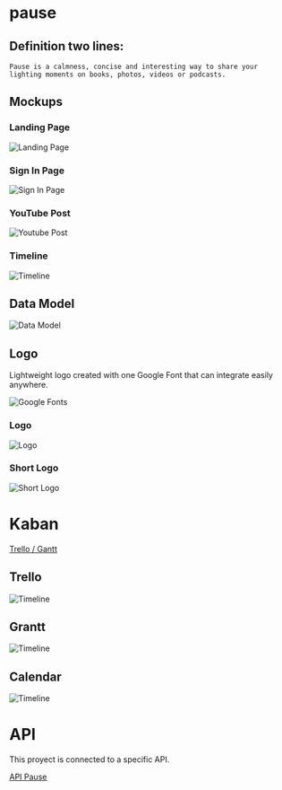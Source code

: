 # pause

## Definition two lines:

    Pause is a calmness, concise and interesting way to share your
    lighting moments on books, photos, videos or podcasts. 


## Mockups

### Landing Page

![Landing Page](./DocSrc/landingPage.png)

### Sign In Page

![Sign In Page](./DocSrc/signinPage.png)
### YouTube Post

![Youtube Post](./DocSrc/youtubePost.png)

### Timeline

![Timeline](./DocSrc/audioBlogPost.png)


## Data Model


![Data Model](./DocSrc/dataModel.png)


## Logo

 Lightweight logo created with one Google Font that can integrate easily anywhere.

![Google Fonts](./DocSrc/logos/pauseLogo.png)

### Logo

![Logo](./DocSrc/logos/pause.png)

### Short Logo

![Short Logo](./DocSrc/logos/shortlogo.png)


# Kaban

[Trello / Gantt ](https://trello.com/b/sQLDfwlX)


## Trello
![Timeline](./DocSrc/trello.png)

## Grantt

![Timeline](./DocSrc/grantt.png)


## Calendar

![Timeline](./DocSrc/calendar.png)


# API

This proyect is connected to a specific API.

[API Pause](https://github.com/mediacloner/pause-api)








